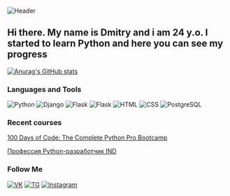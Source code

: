 ![Header](https://github.com/TaylorSTW/TaylorSTW/blob/main/assets/source4.gif)

## Hi there. My name is Dmitry and i am 24 y.o. I started to learn Python and here you can see my progress
[![Anurag's GitHub stats](https://github-readme-stats.vercel.app/api?username=TaylorSTW&show_icons=true&theme=tokyonight)](https://github.com/TaylorSTW/github-readme-stats)

### Languages and Tools
![Python](https://img.shields.io/badge/Python-000000?style=for-the-badge&logo=python&logoColor=7FFFD4)
![Django](https://img.shields.io/badge/Django-000000?style=for-the-badge&logo=django&logoColor=FFFF00)
![Flask](https://img.shields.io/badge/Flask-000000?style=for-the-badge&logo=flask&logoColor=FF0000)
![Flask](https://img.shields.io/badge/FastApi-000000?style=for-the-badge&logo=fastapi&logoColor=40E0D0)
![HTML](https://img.shields.io/badge/HTML-000000?style=for-the-badge&logo=HTML5&logoColor=FF6347)
![CSS](https://img.shields.io/badge/CSS-000000?style=for-the-badge&logo=CSS3&logoColor=1E90FF)
![PostgreSQL](https://img.shields.io/badge/PostgreSQL-000000?style=for-the-badge&logo=PostgreSQL&logoColor=00FFFF)

### Recent courses
[100 Days of Code: The Complete Python Pro Bootcamp](https://github.com/TaylorSTW/100DaysOfCodding)

[Профессия Python-разработчик IND](https://github.com/TaylorSTW/SkyProHomeWork)

### Follow Me

[![VK](https://img.shields.io/badge/VK-000000?style=for-the-badge&logo=VK&logoColor=4285F4)](https://vk.com/drspect)
[![TG](https://img.shields.io/badge/Telegram-000000?style=for-the-badge&logo=Telegram&logoColor=00FFFF)](https://t.me/DmitryFrostSTW)
[![Instagram](https://img.shields.io/badge/Instagram-000000?style=for-the-badge&logo=Instagram&logoColor=E4405F)](https://instagram.com/dmtrvtl)
